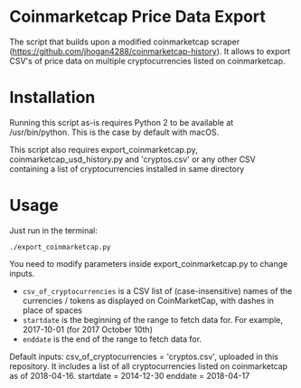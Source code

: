 # Coinmarketcap Price Data Export

The script that builds upon a modified coinmarketcap scraper (https://github.com/jhogan4288/coinmarketcap-history). It allows to export CSV's of price data on multiple cryptocurrencies listed on coinmarketcap.

# Installation

Running this script as-is requires Python 2 to be available at /usr/bin/python. This is the case by default with macOS.

This script also requires export_coinmarketcap.py, coinmarketcap_usd_history.py and 'cryptos.csv' or any other CSV containing a list of cryptocurrencies installed in same directory

# Usage

Just run in the terminal:
```shell
./export_coinmarketcap.py
```
You need to modify parameters inside export_coinmarketcap.py to change inputs.

* `csv_of_cryptocurrencies` is a CSV list of (case-insensitive) names of the currencies / tokens as displayed on CoinMarketCap, with dashes in place of spaces
* `startdate` is the beginning of the range to fetch data for. For example, 2017-10-01 (for 2017 October 10th)
* `enddate` is the end of the range to fetch data for. 

Default inputs:
csv_of_cryptocurrencies = 'cryptos.csv', uploaded in this repository. It includes a list of all cryptocurrencies listed on coinmarketcap as of 2018-04-16.
startdate = 2014-12-30
enddate = 2018-04-17
